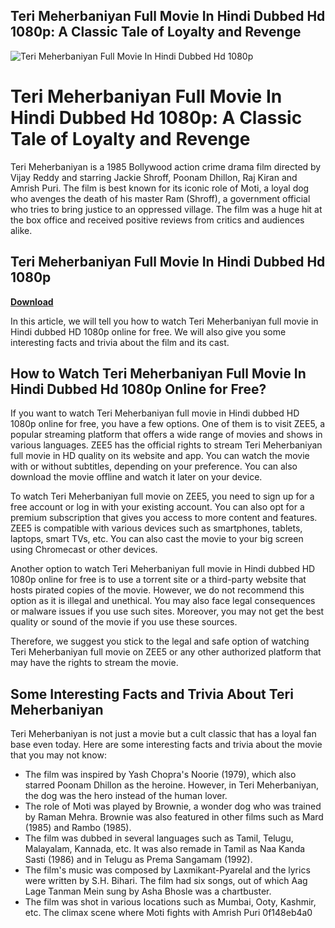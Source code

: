 ## Teri Meherbaniyan Full Movie In Hindi Dubbed Hd 1080p: A Classic Tale of Loyalty and Revenge

 
![Teri Meherbaniyan Full Movie In Hindi Dubbed Hd 1080p](https://encrypted-tbn1.gstatic.com/images?q=tbn:ANd9GcSFPeXnXlzCSddkfzQx9oTqOGxNgc9DlrEZ6aHcaLvQk4elWjBafZ6lOS58)

 
# Teri Meherbaniyan Full Movie In Hindi Dubbed Hd 1080p: A Classic Tale of Loyalty and Revenge
  
Teri Meherbaniyan is a 1985 Bollywood action crime drama film directed by Vijay Reddy and starring Jackie Shroff, Poonam Dhillon, Raj Kiran and Amrish Puri. The film is best known for its iconic role of Moti, a loyal dog who avenges the death of his master Ram (Shroff), a government official who tries to bring justice to an oppressed village. The film was a huge hit at the box office and received positive reviews from critics and audiences alike.
 
## Teri Meherbaniyan Full Movie In Hindi Dubbed Hd 1080p


[**Download**](https://www.google.com/url?q=https%3A%2F%2Fbytlly.com%2F2tM694&sa=D&sntz=1&usg=AOvVaw39iXm7bYeFJyaS3vP4E3ib)

  
In this article, we will tell you how to watch Teri Meherbaniyan full movie in Hindi dubbed HD 1080p online for free. We will also give you some interesting facts and trivia about the film and its cast.
  
## How to Watch Teri Meherbaniyan Full Movie In Hindi Dubbed Hd 1080p Online for Free?
  
If you want to watch Teri Meherbaniyan full movie in Hindi dubbed HD 1080p online for free, you have a few options. One of them is to visit ZEE5, a popular streaming platform that offers a wide range of movies and shows in various languages. ZEE5 has the official rights to stream Teri Meherbaniyan full movie in HD quality on its website and app. You can watch the movie with or without subtitles, depending on your preference. You can also download the movie offline and watch it later on your device.
  
To watch Teri Meherbaniyan full movie on ZEE5, you need to sign up for a free account or log in with your existing account. You can also opt for a premium subscription that gives you access to more content and features. ZEE5 is compatible with various devices such as smartphones, tablets, laptops, smart TVs, etc. You can also cast the movie to your big screen using Chromecast or other devices.
  
Another option to watch Teri Meherbaniyan full movie in Hindi dubbed HD 1080p online for free is to use a torrent site or a third-party website that hosts pirated copies of the movie. However, we do not recommend this option as it is illegal and unethical. You may also face legal consequences or malware issues if you use such sites. Moreover, you may not get the best quality or sound of the movie if you use these sources.
  
Therefore, we suggest you stick to the legal and safe option of watching Teri Meherbaniyan full movie on ZEE5 or any other authorized platform that may have the rights to stream the movie.
  
## Some Interesting Facts and Trivia About Teri Meherbaniyan
  
Teri Meherbaniyan is not just a movie but a cult classic that has a loyal fan base even today. Here are some interesting facts and trivia about the movie that you may not know:
  
- The film was inspired by Yash Chopra's Noorie (1979), which also starred Poonam Dhillon as the heroine. However, in Teri Meherbaniyan, the dog was the hero instead of the human lover.
- The role of Moti was played by Brownie, a wonder dog who was trained by Raman Mehra. Brownie was also featured in other films such as Mard (1985) and Rambo (1985).
- The film was dubbed in several languages such as Tamil, Telugu, Malayalam, Kannada, etc. It was also remade in Tamil as Naa Kanda Sasti (1986) and in Telugu as Prema Sangamam (1992).
- The film's music was composed by Laxmikant-Pyarelal and the lyrics were written by S.H. Bihari. The film had six songs, out of which Aag Lage Tanman Mein sung by Asha Bhosle was a chartbuster.
- The film was shot in various locations such as Mumbai, Ooty, Kashmir, etc. The climax scene where Moti fights with Amrish Puri 0f148eb4a0
